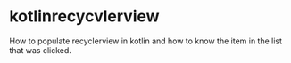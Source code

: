 # kotlinrecycvlerview
How to populate recyclerview in kotlin and how to know the item in the list that was clicked.
